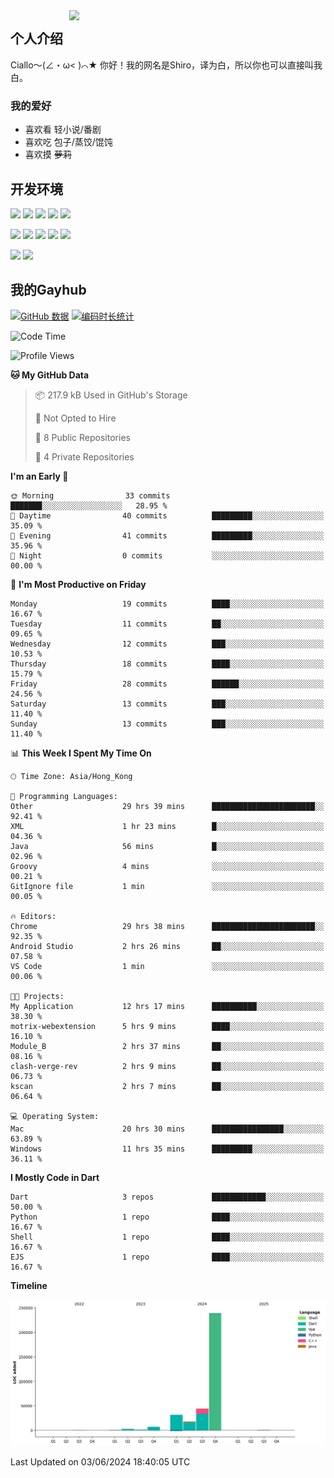 <img align='right' src='https://img2.moeblog.vip/images/eCva.png' width='410px'>

## 个人介绍
Ciallo～(∠・ω< )⌒★ 你好！我的网名是Shiro，译为白，所以你也可以直接叫我白。

### 我的爱好

* 喜欢看 轻小说/番剧
* 喜欢吃 包子/蒸饺/馄饨
* 喜欢摸 ~~萝莉~~

## 开发环境
[![](https://img.shields.io/badge/Windows-11-blue?style=flat-square&logo=windows&logoColor=white)](https://www.microsoft.com/windows/get-windows-11)
[![](https://img.shields.io/badge/Macos-Sonoma-black?style=flat-square&logo=apple&logoColor=white)](https://www.apple.com/hk/en/macos/sonoma/)
[![](https://img.shields.io/badge/Debian-12-d0024d?style=flat-square&logo=debian&logoColor=white)](https://www.debian.org/)
[![](https://img.shields.io/badge/AlmaLinux-9-0f4266?style=flat-square&logo=almalinux&logoColor=white)](https://almalinux.org/)
[![](https://img.shields.io/badge/Windows%20Server-2012-blue?style=flat-square&logo=windows&logoColor=white)](https://www.microsoft.com/windows-server)

[![](https://img.shields.io/badge/Vivobook-PRO_16-f45a00?style=flat-square&logo=RepublicofGamers&logoColor=white)](https://www.asus.com.cn/laptops/for-creators/vivobook/vivobook-pro-16-oled-k6602/)
[![](https://img.shields.io/badge/Mac_Studio-M1_Max-black?style=flat-square&logo=apple&logoColor=white)](https://www.apple.com/hk/en/mac-studio/)
[![](https://img.shields.io/badge/Mi-MIX4-f45a00?style=flat-square&logo=xiaomi&logoColor=white)](https://www.mi.com/)
[![](https://img.shields.io/badge/SONY-WF1000XM4-f3c74a?style=flat-square)](https://www.sony.com.hk/zh/headphones/products/wf-1000xm4)
[![](https://img.shields.io/badge/Yubikey-5_NFC-9bc930?style=flat-square&logo=yubico&logoColor=9bc930)](https://www.yubico.com/hk/product/yubikey-5-nfc/)

[![](https://img.shields.io/badge/IDE-Visual_Studio_Code-blue?style=flat-square&logo=visual-studio-code&logoColor=white)](https://code.visualstudio.com/)
[![](https://img.shields.io/badge/IDE-JetBrains-black?style=flat-square&logo=jetbrains&logoColor=white)](https://code.visualstudio.com/)
## 我的Gayhub
[![GitHub 数据](https://github-readme-stats.vercel.app/api?username=verymoe)]()
[![编码时长统计](https://github-readme-stats.vercel.app/api/wakatime?username=shiro)]()

<!--START_SECTION:waka-->
![Code Time](http://img.shields.io/badge/Code%20Time-697%20hrs-blue)

![Profile Views](http://img.shields.io/badge/Profile%20Views-2-blue)

**🐱 My GitHub Data** 

> 📦 217.9 kB Used in GitHub's Storage 
 > 
> 🚫 Not Opted to Hire
 > 
> 📜 8 Public Repositories 
 > 
> 🔑 4 Private Repositories 
 > 
**I'm an Early 🐤** 

```text
🌞 Morning                33 commits          ███████░░░░░░░░░░░░░░░░░░   28.95 % 
🌆 Daytime                40 commits          █████████░░░░░░░░░░░░░░░░   35.09 % 
🌃 Evening                41 commits          █████████░░░░░░░░░░░░░░░░   35.96 % 
🌙 Night                  0 commits           ░░░░░░░░░░░░░░░░░░░░░░░░░   00.00 % 
```
📅 **I'm Most Productive on Friday** 

```text
Monday                   19 commits          ████░░░░░░░░░░░░░░░░░░░░░   16.67 % 
Tuesday                  11 commits          ██░░░░░░░░░░░░░░░░░░░░░░░   09.65 % 
Wednesday                12 commits          ███░░░░░░░░░░░░░░░░░░░░░░   10.53 % 
Thursday                 18 commits          ████░░░░░░░░░░░░░░░░░░░░░   15.79 % 
Friday                   28 commits          ██████░░░░░░░░░░░░░░░░░░░   24.56 % 
Saturday                 13 commits          ███░░░░░░░░░░░░░░░░░░░░░░   11.40 % 
Sunday                   13 commits          ███░░░░░░░░░░░░░░░░░░░░░░   11.40 % 
```


📊 **This Week I Spent My Time On** 

```text
🕑︎ Time Zone: Asia/Hong_Kong

💬 Programming Languages: 
Other                    29 hrs 39 mins      ███████████████████████░░   92.41 % 
XML                      1 hr 23 mins        █░░░░░░░░░░░░░░░░░░░░░░░░   04.36 % 
Java                     56 mins             █░░░░░░░░░░░░░░░░░░░░░░░░   02.96 % 
Groovy                   4 mins              ░░░░░░░░░░░░░░░░░░░░░░░░░   00.21 % 
GitIgnore file           1 min               ░░░░░░░░░░░░░░░░░░░░░░░░░   00.05 % 

🔥 Editors: 
Chrome                   29 hrs 38 mins      ███████████████████████░░   92.35 % 
Android Studio           2 hrs 26 mins       ██░░░░░░░░░░░░░░░░░░░░░░░   07.58 % 
VS Code                  1 min               ░░░░░░░░░░░░░░░░░░░░░░░░░   00.06 % 

🐱‍💻 Projects: 
My Application           12 hrs 17 mins      ██████████░░░░░░░░░░░░░░░   38.30 % 
motrix-webextension      5 hrs 9 mins        ████░░░░░░░░░░░░░░░░░░░░░   16.10 % 
Module_B                 2 hrs 37 mins       ██░░░░░░░░░░░░░░░░░░░░░░░   08.16 % 
clash-verge-rev          2 hrs 9 mins        ██░░░░░░░░░░░░░░░░░░░░░░░   06.73 % 
kscan                    2 hrs 7 mins        ██░░░░░░░░░░░░░░░░░░░░░░░   06.64 % 

💻 Operating System: 
Mac                      20 hrs 30 mins      ████████████████░░░░░░░░░   63.89 % 
Windows                  11 hrs 35 mins      █████████░░░░░░░░░░░░░░░░   36.11 % 
```

**I Mostly Code in Dart** 

```text
Dart                     3 repos             ████████████░░░░░░░░░░░░░   50.00 % 
Python                   1 repo              ████░░░░░░░░░░░░░░░░░░░░░   16.67 % 
Shell                    1 repo              ████░░░░░░░░░░░░░░░░░░░░░   16.67 % 
EJS                      1 repo              ████░░░░░░░░░░░░░░░░░░░░░   16.67 % 
```



**Timeline**

![Lines of Code chart](https://raw.githubusercontent.com/verymoe/verymoe/main/assets/bar_graph.png)


 Last Updated on 03/06/2024 18:40:05 UTC
<!--END_SECTION:waka-->
